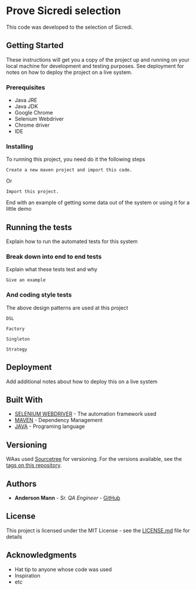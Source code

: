 # Prove Sicredi selection 

This code was developed to the selection of Sicredi.

## Getting Started

These instructions will get you a copy of the project up and running on your local machine for development and testing purposes. See deployment for notes on how to deploy the project on a live system.

### Prerequisites

* Java JRE
* Java JDK
* Google Chrome
* Selenium Webdriver
* Chrome driver
* IDE

### Installing

To running this project, you need do it the following steps

```
Create a new maven project and import this code.

```

Or 

```
Import this project.
```

End with an example of getting some data out of the system or using it for a little demo

## Running the tests

Explain how to run the automated tests for this system

### Break down into end to end tests

Explain what these tests test and why

```
Give an example
```

### And coding style tests

The above design patterns are used at this project

```
DSL
```

```
Factory
```

```
Singleton
```

```
Strategy
```

## Deployment

Add additional notes about how to deploy this on a live system

## Built With

* [SELENIUM WEBDRIVER](http://seleniumwebdriver.org/selenium-webdriver/) - The automation framework used
* [MAVEN](https://maven.apache.org/) - Dependency Management
* [JAVA](https://www.oracle.com/technetwork/pt/java/javase/downloads/jdk8-downloads-2133151.html/) - Programing language

## Versioning

WAas used [Sourcetree](https://www.sourcetreeapp.com//) for versioning. For the versions available, see the [tags on this repository](https://github.com/your/project/tags). 

## Authors

* **Anderson Mann** - *Sr. QA Engineer* - [GitHub](https://github.com/andersonmann)

## License

This project is licensed under the MIT License - see the [LICENSE.md](LICENSE.md) file for details

## Acknowledgments

* Hat tip to anyone whose code was used
* Inspiration
* etc
